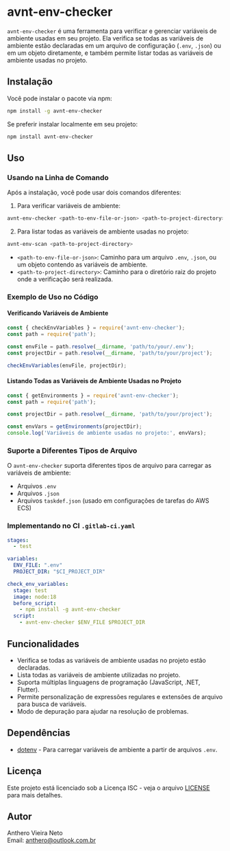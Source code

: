 # avnt-env-checker

`avnt-env-checker` é uma ferramenta para verificar e gerenciar variáveis de ambiente usadas em seu projeto. Ela verifica se todas as variáveis de ambiente estão declaradas em um arquivo de configuração (`.env`, `.json`) ou em um objeto diretamente, e também permite listar todas as variáveis de ambiente usadas no projeto.

## Instalação

Você pode instalar o pacote via npm:

```bash
npm install -g avnt-env-checker
```

Se preferir instalar localmente em seu projeto:

```bash
npm install avnt-env-checker
```

## Uso

### Usando na Linha de Comando

Após a instalação, você pode usar dois comandos diferentes:

1. Para verificar variáveis de ambiente:
```bash
avnt-env-checker <path-to-env-file-or-json> <path-to-project-directory>
```

2. Para listar todas as variáveis de ambiente usadas no projeto:
```bash
avnt-env-scan <path-to-project-directory>
```

- `<path-to-env-file-or-json>`: Caminho para um arquivo `.env`, `.json`, ou um objeto contendo as variáveis de ambiente.
- `<path-to-project-directory>`: Caminho para o diretório raiz do projeto onde a verificação será realizada.

### Exemplo de Uso no Código

#### Verificando Variáveis de Ambiente

```javascript
const { checkEnvVariables } = require('avnt-env-checker');
const path = require('path');

const envFile = path.resolve(__dirname, 'path/to/your/.env');
const projectDir = path.resolve(__dirname, 'path/to/your/project');

checkEnvVariables(envFile, projectDir);
```

#### Listando Todas as Variáveis de Ambiente Usadas no Projeto

```javascript
const { getEnvironments } = require('avnt-env-checker');
const path = require('path');

const projectDir = path.resolve(__dirname, 'path/to/your/project');

const envVars = getEnvironments(projectDir);
console.log('Variáveis de ambiente usadas no projeto:', envVars);
```

### Suporte a Diferentes Tipos de Arquivo

O `avnt-env-checker` suporta diferentes tipos de arquivo para carregar as variáveis de ambiente:

- Arquivos `.env`
- Arquivos `.json`
- Arquivos `taskdef.json` (usado em configurações de tarefas do AWS ECS)

### Implementando no CI `.gitlab-ci.yaml`

```yaml
stages:
  - test

variables:
  ENV_FILE: ".env"
  PROJECT_DIR: "$CI_PROJECT_DIR"

check_env_variables:
  stage: test
  image: node:18
  before_script:
    - npm install -g avnt-env-checker
  script:
    - avnt-env-checker $ENV_FILE $PROJECT_DIR
```

## Funcionalidades

- Verifica se todas as variáveis de ambiente usadas no projeto estão declaradas.
- Lista todas as variáveis de ambiente utilizadas no projeto.
- Suporta múltiplas linguagens de programação (JavaScript, .NET, Flutter).
- Permite personalização de expressões regulares e extensões de arquivo para busca de variáveis.
- Modo de depuração para ajudar na resolução de problemas.

## Dependências

- [dotenv](https://www.npmjs.com/package/dotenv) - Para carregar variáveis de ambiente a partir de arquivos `.env`.

## Licença

Este projeto está licenciado sob a Licença ISC - veja o arquivo [LICENSE](LICENSE) para mais detalhes.

## Autor

Anthero Vieira Neto  
Email: anthero@outlook.com.br